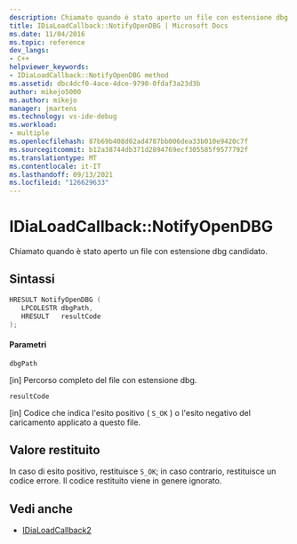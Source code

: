 ```yaml
---
description: Chiamato quando è stato aperto un file con estensione dbg candidato.
title: IDiaLoadCallback::NotifyOpenDBG | Microsoft Docs
ms.date: 11/04/2016
ms.topic: reference
dev_langs:
- C++
helpviewer_keywords:
- IDiaLoadCallback::NotifyOpenDBG method
ms.assetid: dbc4dcf0-4ace-4dce-9790-0fdaf3a23d3b
author: mikejo5000
ms.author: mikejo
manager: jmartens
ms.technology: vs-ide-debug
ms.workload:
- multiple
ms.openlocfilehash: 87b69b408d02ad4787bb006dea33b010e9420c7f
ms.sourcegitcommit: b12a38744db371d2894769ecf305585f9577792f
ms.translationtype: MT
ms.contentlocale: it-IT
ms.lasthandoff: 09/13/2021
ms.locfileid: "126629633"
---
```

# <a name="idialoadcallbacknotifyopendbg"></a>IDiaLoadCallback::NotifyOpenDBG
Chiamato quando è stato aperto un file con estensione dbg candidato.

## <a name="syntax"></a>Sintassi

```C++
HRESULT NotifyOpenDBG ( 
   LPCOLESTR dbgPath,
   HRESULT   resultCode
);
```

#### <a name="parameters"></a>Parametri
 `dbgPath`

[in] Percorso completo del file con estensione dbg.

 `resultCode`

[in] Codice che indica l'esito positivo ( `S_OK` ) o l'esito negativo del caricamento applicato a questo file.

## <a name="return-value"></a>Valore restituito
 In caso di esito positivo, restituisce `S_OK`; in caso contrario, restituisce un codice errore. Il codice restituito viene in genere ignorato.

## <a name="see-also"></a>Vedi anche
- [IDiaLoadCallback2](../../debugger/debug-interface-access/idialoadcallback2.md)
